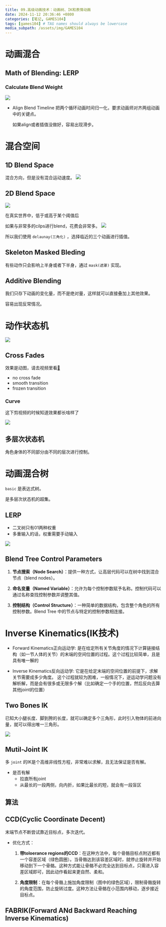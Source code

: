 ```yaml
---
title: 09.高级动画技术：动画树、IK和表情动画
date: 2024-11-12 20:36:46 +0800
categories: [笔记, GAMES104]
tags: [games104] # TAG names should always be lowercase
media_subpath: /assets/img/GAMES104 
---
```

# 动画混合
## Math of Blending: LERP
### Calculate Blend Weight
![](QQ20241112-204821.png)

- Align Blend Timeline
    把两个循环动画时间归一化，要求动画师对齐两组动画中的关键点。

    如果align或者插值没做好，容易出现滑步。

# 混合空间
## 1D Blend Space
混合方向，但是没有混合运动速度。
![](QQ20241112-205907.png)

## 2D Blend Space
![](QQ20241112-210846.png)

在真实世界中，低于或高于某个阈值后

如果与非常多的cilps进行blend，花费会非常多。
![](QQ20241112-211948.png)

所以我们使用 `delaunay(三角化)` ，选择临近的三个动画进行插值。

## Skeleton Masked Bleding
有些动作只会影响上半身或者下半身，通过 `mask(遮罩)` 实现。

## Additive Blending
我们只存下动画的变化量，而不是绝对量，这样就可以直接叠加上其他效果。

容易出现反常情况。

# 动作状态机
![](QQ20241112-214355.png)
## Cross Fades
效果是动图，请去视频里看[🔗](https://www.bilibili.com/video/BV1pY411F7pA/?share_source=copy_web&vd_source=e5a88947c28f5a5f0f065ec2d2ccd3e2&t=1864)

- no cross fade
- smooth transition
- frozen transition

### Curve
这下剪视频的时候知道效果都长啥样了

![](QQ20241112-215044.png)

## 多层次状态机
角色身体的不同部分由不同的层次进行控制。

# 动画混合树
`basic` 是表达式树。

是多层次状态机的超集。

## LERP
- 二叉树只有01两种权重
- 多重输入的话，权重需要手动输入

![](QQ20241112-220330.png)

## Blend Tree Control Parameters
1. **节点搜索（Node Search）**：提供一种方式，让高层代码可以在树中找到混合节点（blend nodes）。

2. **命名变量（Named Variable）**：允许为每个控制参数赋予名称。控制代码可以通过名称查找控制参数并调整其值。

3. **控制结构（Control Structure）**：一种简单的数据结构，包含整个角色的所有控制参数。Blend Tree 中的节点与特定的控制参数相连接。 

# Inverse Kinematics(IK技术)
- Forward Kinematics正向运动学:
    是在给定所有关节角度的情况下计算链接结构（如一节人体的关节）的末端的空间位置的过程。这个过程比较简单，且是具有唯一解的

- Inverse Kinematics反向运动学:
    它是在给定末端的空间位置的前提下，求解关节需要成多少角度。 这个过程就较为困难，一般情况下，逆运动学问题没有解析解，而是会有很多或无限多个解（比如确定一个手的位置，然后反向去算其他joint的位置）

## Two Bones IK
已知大小腿长度、脚到胯的长度，就可以确定多个三角形，此时引入物体的前进向量，就可以得出唯一三角形。

![](QQ20241112-223603.png)

## Mutil-Joint IK
多 `joint` 的IK是个高维非线性方程，非常难以求解，且无法保证是否有解。

- 是否有解
    - 拉直所有joint
    - 从最长的一段两侧，向内折，如果比最长的短，就会有一段盲区

## 算法
## CCD(Cyclic Coordinate Decent)
末端节点不断尝试靠近目标点，多次迭代。

- 优化方式：

    1. **带toloerance regions的CCD**：在这种方法中，每个骨骼目标点附近都有一个容差区域（绿色圆圈）。当骨骼达到该容差区域时，就停止旋转并开始移动到下一个骨骼。这种方式能让骨骼不必完全达到目标点，只需进入容差区域即可，因此动作看起来更自然、柔和。

    2. **角度限制**：在每个骨骼上施加角度限制（图中的绿色区域），限制骨骼旋转的角度范围，防止旋转过度。这种方法让骨骼在小范围内移动，逐步接近目标点。

## FABRIK(Forward ANd Backward Reaching Inverse Kinematics)

